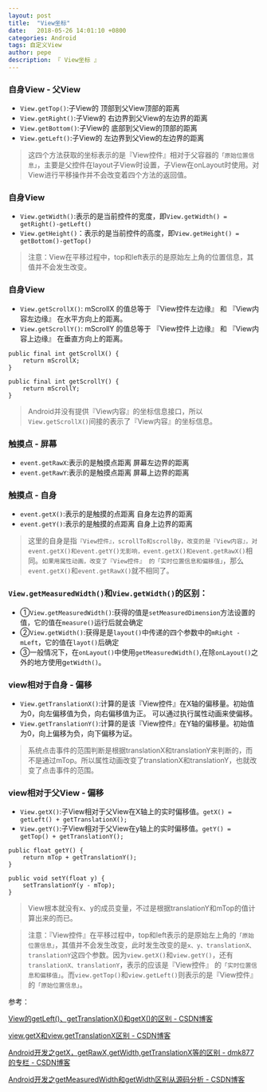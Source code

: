 ```yaml
---
layout: post
title:  "View坐标"
date:   2018-05-26 14:01:10 +0800
categories: Android
tags: 自定义View
author: pepe
description: 『 View坐标 』
---
```



### **自身View - 父View**
* `View.getTop()`:子View的                   顶部到父View顶部的距离
* `View.getRight()`:子View的                 右边界到父View的左边界的距离
* `View.getBottom()`:子View的                底部到父View的顶部的距离
* `View.getLeft()`:子View的                  左边界到父View的左边界的距离

> 这四个方法获取的坐标表示的是『View控件』相对于父容器的`「原始位置信息」`，主要是父控件在layout子View时设置，子View在onLayout时使用。对View进行平移操作并不会改变着四个方法的返回值。

### **自身View**
* `View.getWidth()`:表示的是当前控件的宽度，即`View.getWidth() = getRight()-getLeft()`
* `View.getHeight()`：表示的是当前控件的高度，即`View.getHeight() = getBottom()-getTop()`

> 注意：View在平移过程中，top和left表示的是原始左上角的位置信息，其值并不会发生改变。

### **自身View**
* `View.getScrollX()`: mScrollX 的值总等于 『View控件左边缘』 和 『View内容左边缘』 在水平方向上的距离。
* `View.getScrollY()`: mScrollY 的值总等于 『View控件上边缘』 和 『View内容上边缘』 在垂直方向上的距离。

```
public final int getScrollX() {  
    return mScrollX;  
}  

public final int getScrollY() {  
    return mScrollY;  
}  
```
> Android并没有提供『View内容』的坐标信息接口，所以`View.getScrollX()`间接的表示了『View内容』的坐标信息。

### **触摸点 - 屏幕**
* `event.getRawX`:表示的是触摸点距离          屏幕左边界的距离
* `event.getRawY`:表示的是触摸点距离          屏幕上边界的距离

### **触摸点 - 自身**
* `event.getX()`:表示的是触摸的点距离         自身左边界的距离
* `event.getY()`:表示的是触摸的点距离         自身上边界的距离

> 这里的自身是指`『View控件』，scrollTo和scrollBy，改变的是『View内容』，对event.getX()和event.getY()无影响，event.getX()和event.getRawX()`相同。`如果用属性动画，改变了『View控件』 的「实时位置信息和偏移值」`，那么`event.getX()`和`event.getRawX()`就不相同了。

### **`View.getMeasuredWidth()`和`View.getWidth()`的区别**：
* ①`View.getMeasuredWidth()`:获得的值是`setMeasuredDimension`方法设置的值，它的值在`measure()`运行后就会确定
* ②`View.getWidth()`:获得是是`layout()`中传递的四个参数中的`mRight - mLeft`，它的值在`layot()`后确定
* ③一般情况下，在`onLayout()`中使用`getMeasuredWidth()`,在除`onLayout()`之外的地方使用g`etWidth()`。

### **view相对于自身 - 偏移**
* `View.getTranslationX()`:计算的是该『View控件』在X轴的偏移量。初始值为0，向左偏移值为负，向右偏移值为正。 可以通过执行属性动画来使偏移。
* `View.getTranslationY()`:计算的是该『View控件』在Y轴的偏移量。初始值为0，向上偏移为负，向下偏移为证。

> 系统点击事件的范围判断是根据translationX和translationY来判断的，而不是通过mTop。所以属性动画改变了translationX和translationY，也就改变了点击事件的范围。


### **view相对于父View - 偏移**
* `View.getX()`:子View相对于父View在X轴上的实时偏移值。`getX() = getLeft() + getTranslationX();`
* `View.getY()`:子View相对于父View在y轴上的实时偏移值。`getY() = getTop() + getTranslationY();`

```
public float getY() {
    return mTop + getTranslationY();
}

public void setY(float y) {
    setTranslationY(y - mTop);
}
```

> View根本就没有x、y的成员变量，不过是根据translationY和mTop的值计算出来的而已。

> 注意：『View控件』在平移过程中，top和left表示的是原始左上角的`「原始位置信息」`，其值并不会发生改变，此时发生改变的是`x、y、translationX、translationY`这四个参数。因为`view.getX()`和`view.getY()`，还有`translationX、translationY`，表示的应该是『View控件』 的`「实时位置信息和偏移值」`。而`view.getTop()`和`view.getLeft()`则表示的是『View控件』的`「原始位置信息」`。



参考：

[View的getLeft()、getTranslationX()和getX()的区别 - CSDN博客](https://blog.csdn.net/cc_lova_wxf/article/details/72676830)

[view.getX和view.getTranslationX区别 - CSDN博客](https://blog.csdn.net/chdjj/article/details/42293753)

[Android开发之getX，getRawX,getWidth,getTranslationX等的区别 - dmk877的专栏 - CSDN博客](http://blog.csdn.net/dmk877/article/details/51550031)

[Android开发之getMeasuredWidth和getWidth区别从源码分析 - CSDN博客](http://blog.csdn.net/dmk877/article/details/49734869)

